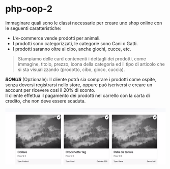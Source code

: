 # php-oop-2  

Immaginare quali sono le classi necessarie per creare uno shop online con le seguenti caratteristiche:  
- L’e-commerce vende prodotti per animali.  
- I prodotti sono categorizzati, le categorie sono Cani o Gatti.  
- I prodotti saranno oltre al cibo, anche giochi, cucce, etc.  
  
>Stampiamo delle card contenenti i dettagli dei prodotti, come immagine, titolo, prezzo, icona della categoria ed il tipo di articolo che si sta visualizzando (prodotto, cibo, gioco, cuccia).  
  
***BONUS*** (Opzionale):
Il cliente potrà sia comprare i prodotti come ospite, senza doversi registrarsi nello store, oppure può iscriversi e creare un account per ricevere cosi il 20% di sconto.  
Il cliente effettua il pagamento dei prodotti nel carrello con la carta di credito, che non deve essere scaduta.
  
![esempio](./esempio.png)  